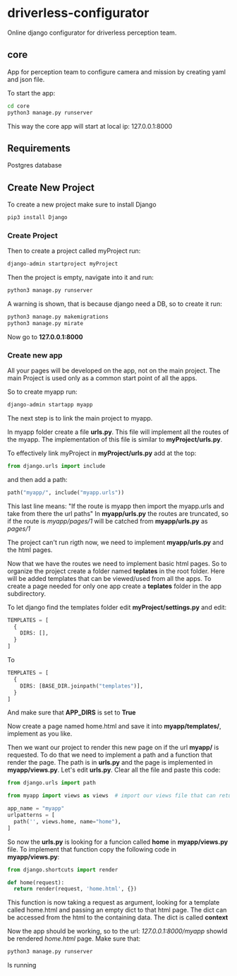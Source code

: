 # driverless-configurator
Online django configurator for driverless perception team.

## core
App for perception team to configure camera and mission by creating yaml and json file.

To start the app:
~~~bash
cd core
python3 manage.py runserver
~~~

This way the core app will start at local ip: 127.0.0.1:8000

## Requirements
Postgres database

## Create New Project
To create a new project make sure to install Django

~~~bash
pip3 install Django
~~~
### Create Project
Then to create a project called myProject run:
~~~bash
django-admin startproject myProject
~~~

Then the project is empty, navigate into it and run:
~~~bash
python3 manage.py runserver
~~~

A warning is shown, that is because django need a DB, so to create it run:
~~~bash
python3 manage.py makemigrations
python3 manage.py mirate
~~~

Now go to **127.0.0.1:8000**


### Create new app
All your pages will be developed on the app, not on the main project.
The main Project is used only as a common start point of all the apps.

So to create myapp run:
~~~bash
django-admin startapp myapp
~~~

The next step is to link the main project to myapp.

In myapp folder create a file **urls.py**.
This file will implement all the routes of the myapp.
The implementation of this file is similar to **myProject/urls.py**.


To effectively link myProject in **myProject/urls.py** add at the top:
~~~python
from django.urls import include
~~~
and then add a path:
~~~python
path("myapp/", include("myapp.urls"))
~~~

This last line means: "If the route is myapp then import the myapp.urls and take from there the url paths"
In **myapp/urls.py** the routes are truncated, so if the route is *myapp/pages/1* will be catched from **myapp/urls.py** as *pages/1*

The project can't run rigth now, we need to implement **myapp/urls.py** and the html pages.

Now that we have the routes we need to implement basic html pages.
So to organize the project create a folder named **teplates** in the root folder.
Here will be added templates that can be viewed/used from all the apps.
To create a page needed for only one app create a **teplates** folder in the app subdirectory.

To let django find the templates folder edit **myProject/settings.py** and edit:
~~~python
TEMPLATES = [
  {
    DIRS: [],
  }  
]
~~~
To
~~~python
TEMPLATES = [
  {
    DIRS: [BASE_DIR.joinpath("templates")],
  }  
]
~~~
And make sure that **APP_DIRS** is set to **True**

Now create a page named home.html and save it into **myapp/templates/**, implement as you like.

Then we want our project to render this new page on if the url **myapp/** is requested.
To do that we need to implement a path and a function that render the page.
The path is in **urls.py** and the page is implemented in **myapp/views.py**.
Let's edit **urls.py**. Clear all the file and paste this code:
~~~python
from django.urls import path

from myapp import views as views  # import our views file that can return html page to be rendered

app_name = "myapp"
urlpatterns = [
  path('', views.home, name="home"),
]
~~~

So now the **urls.py** is looking for a funcion called **home** in **myapp/views.py** file.
To implement that function copy the following code in **myapp/views.py**:
~~~python
from django.shortcuts import render

def home(request):
  return render(request, 'home.html', {})
~~~

This function is now taking a request as argument, looking for a template called home.html and passing an empty dict to that html page.
The dict can be accessed from the html to the containing data.
The dict is called **context**

Now the app should be working, so to the url: *127.0.0.1:8000/myapp* showld be rendered *home.html* page.
Make sure that:
~~~bash
python3 manage.py runserver
~~~
Is running